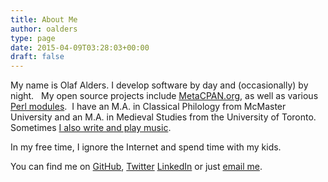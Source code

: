 ```yaml
---
title: About Me
author: oalders
type: page
date: 2015-04-09T03:28:03+00:00
draft: false
---
```

My name is Olaf Alders. I develop software by day and (occasionally) by night.   My open source projects include [MetaCPAN.org](https://metacpan.org), as well as various [Perl modules](https://metacpan.org/author/OALDERS).  I have an M.A. in Classical Philology from McMaster University and an M.A. in Medieval Studies from the University of Toronto.  Sometimes [I also write and play music](http://vilerichard.com). 

In my free time, I ignore the Internet and spend time with my kids.

You can find me on [GitHub](https://github.com/oalders), [Twitter](https://twitter.com/olafalders) [LinkedIn](https://ca.linkedin.com/in/olafalders) or just [email me](mailto:olaf@wundersolutions.com).